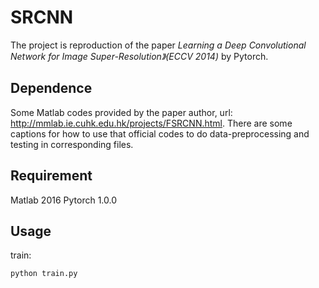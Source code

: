 # SRCNN
The project is reproduction of the paper *Learning a Deep Convolutional Network for Image Super-Resolution》(ECCV 2014)* by Pytorch.
## Dependence
Some Matlab codes provided by the paper author, url: http://mmlab.ie.cuhk.edu.hk/projects/FSRCNN.html.
There are some captions for how to use that official codes to do data-preprocessing and testing in corresponding files.  
## Requirement
Matlab 2016
Pytorch 1.0.0  
## Usage
train:
```
python train.py
```
